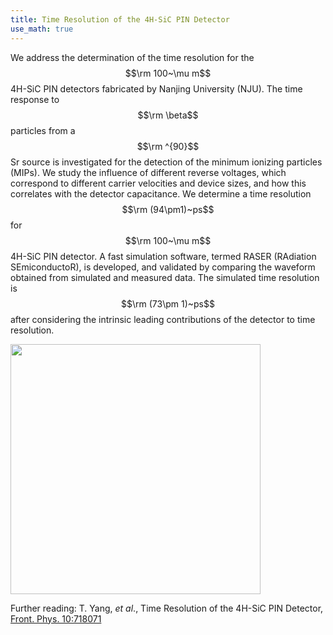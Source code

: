 ```yaml
---
title: Time Resolution of the 4H-SiC PIN Detector    
use_math: true  
---
```



We address the determination of the time resolution for the $$\rm 100~\mu m$$ 4H-SiC PIN detectors fabricated by Nanjing University (NJU). The time response to $$\rm \beta$$ particles from a $$\rm ^{90}$$Sr source is investigated for the detection of the minimum ionizing particles (MIPs). We study the influence of different reverse voltages, which correspond to different carrier velocities and device sizes, and how this correlates with the detector capacitance. We determine a time resolution $$\rm (94\pm1)~ps$$ for $$\rm 100~\mu m$$ 4H-SiC PIN detector. A fast simulation software, termed RASER (RAdiation SEmiconductoR), is developed, and validated by comparing the waveform obtained from simulated and measured data. The simulated time resolution is $$\rm (73\pm 1)~ps$$ after considering the intrinsic leading contributions of the detector to time resolution.

<a href="/docs/publications/p1_sic_pin_fig12.png">
<img src="/docs/publications/p1_sic_pin_fig12.png" width="400"/>
</a>

Further reading: T. Yang, _et al_., Time Resolution of the 4H-SiC PIN Detector, [Front. Phys. 10:718071](https://doi.org/10.3389/fphy.2022.718071) 

